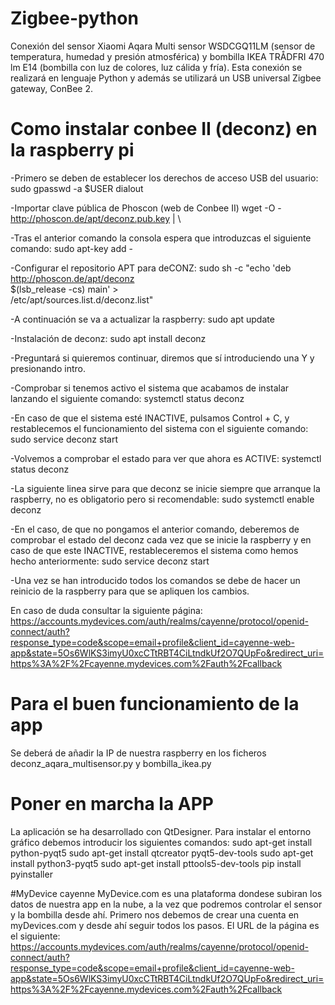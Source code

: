 # Zigbee-python
Conexión del sensor Xiaomi Aqara Multi sensor WSDCGQ11LM (sensor de temperatura, humedad y presión atmosférica) y bombilla IKEA TRÅDFRI 470 lm E14 (bombilla con luz de colores, luz cálida y fría). Esta conexión se realizará en lenguaje Python y además se utilizará un USB universal Zigbee gateway, ConBee 2.

# Como instalar conbee II (deconz) en la raspberry pi
-Primero se deben de establecer los derechos de acceso USB del usuario:
	 sudo gpasswd -a $USER dialout

-Importar clave pública de Phoscon (web de Conbee II)
	 wget -O - http://phoscon.de/apt/deconz.pub.key | \

-Tras el anterior comando la consola espera que introduzcas el siguiente comando:
	 sudo apt-key add -

-Configurar el repositorio APT para deCONZ:
	 sudo sh -c "echo 'deb http://phoscon.de/apt/deconz \
	 $(lsb_release -cs) main' > \
	 /etc/apt/sources.list.d/deconz.list"

-A continuación se va a actualizar la raspberry:
	 sudo apt update

-Instalación de deconz:
	 sudo apt install deconz

-Preguntará si quieremos continuar, diremos que sí introduciendo una Y y presionando intro.

-Comprobar si tenemos activo el sistema que acabamos de instalar lanzando el siguiente comando:
	 systemctl status deconz

-En caso de que el sistema esté INACTIVE, pulsamos Control + C, y restablecemos el funcionamiento del sistema con el siguiente comando:
	 sudo service deconz start

-Volvemos a comprobar el estado para ver que ahora es ACTIVE:
	 systemctl status deconz

-La siguiente linea sirve para que deconz se inicie siempre que arranque la raspberry, no es obligatorio pero si recomendable:
	 sudo systemctl enable deconz

-En el caso, de que no pongamos el anterior comando, deberemos de comprobar el estado del deconz cada vez que se inicie la raspberry y en caso de que este INACTIVE, restableceremos el sistema como hemos hecho anteriormente:
	 sudo service deconz start

-Una vez se han introducido todos los comandos se debe de hacer un reinicio de la raspberry para que se apliquen los cambios.

En caso de duda consultar la siguiente página:
https://accounts.mydevices.com/auth/realms/cayenne/protocol/openid-connect/auth?response_type=code&scope=email+profile&client_id=cayenne-web-app&state=5Os6WlKS3imyU0xcCTtRBT4CiLtndkUf2O7QUpFo&redirect_uri=https%3A%2F%2Fcayenne.mydevices.com%2Fauth%2Fcallback

# Para el buen funcionamiento de la app
Se deberá de añadir la IP de nuestra raspberry en los ficheros deconz_aqara_multisensor.py y bombilla_ikea.py

# Poner en marcha la APP
La aplicación se ha desarrollado con QtDesigner. Para instalar el entorno gráfico debemos introducir los siguientes comandos:
	 sudo apt-get install python-pyqt5 
	 sudo apt-get install qtcreator pyqt5-dev-tools 
	 sudo apt-get install python3-pyqt5 
	 sudo apt-get install pttools5-dev-tools 
	 pip install pyinstaller 

#MyDevice cayenne
MyDevice.com es una plataforma dondese subiran los datos de nuestra app en la nube, a la vez que podremos controlar el sensor y la bombilla desde ahí. Primero nos debemos de crear una cuenta en myDevices.com y desde ahí seguir todos los pasos. El URL de la página es el siguiente:
https://accounts.mydevices.com/auth/realms/cayenne/protocol/openid-connect/auth?response_type=code&scope=email+profile&client_id=cayenne-web-app&state=5Os6WlKS3imyU0xcCTtRBT4CiLtndkUf2O7QUpFo&redirect_uri=https%3A%2F%2Fcayenne.mydevices.com%2Fauth%2Fcallback




